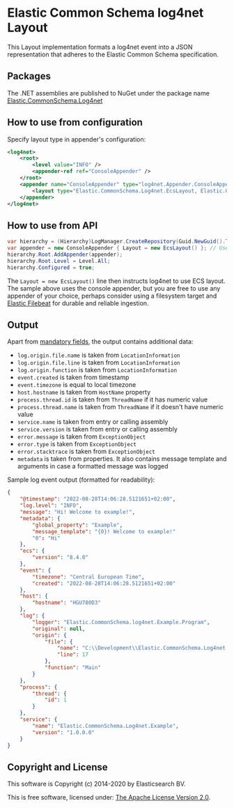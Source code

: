 # Elastic Common Schema log4net Layout

This Layout implementation formats a log4net event into a JSON representation that adheres to the Elastic Common Schema specification.

## Packages

The .NET assemblies are published to NuGet under the package name [Elastic.CommonSchema.Log4net](http://nuget.org/packages/Elastic.CommonSchema.Log4net)

## How to use from configuration

Specify layout type in appender's configuration:

```xml
<log4net>
    <root>
        <level value="INFO" />
        <appender-ref ref="ConsoleAppender" />
    </root>
    <appender name="ConsoleAppender" type="log4net.Appender.ConsoleAppender">
        <layout type="Elastic.CommonSchema.Log4net.EcsLayout, Elastic.CommonSchema.Log4net" />
    </appender>
</log4net>
```

## How to use from API

```csharp
var hierarchy = (Hierarchy)LogManager.CreateRepository(Guid.NewGuid().ToString());
var appender = new ConsoleAppender { Layout = new EcsLayout() }; // Use the ECS layout.
hierarchy.Root.AddAppender(appender);
hierarchy.Root.Level = Level.All;
hierarchy.Configured = true;
```

The `Layout = new EcsLayout()` line then instructs log4net to use ECS layout.
The sample above uses the console appender, but you are free to use any appender of your choice, perhaps consider using a
filesystem target and [Elastic Filebeat](https://www.elastic.co/downloads/beats/filebeat) for durable and reliable ingestion.

## Output

Apart from [mandatory fields](https://www.elastic.co/guide/en/ecs/current/ecs-guidelines.html#_general_guidelines), the output contains additional data:

- `log.origin.file.name` is taken from `LocationInformation`
- `log.origin.file.line` is taken from `LocationInformation`
- `log.origin.function` is taken from `LocationInformation`
- `event.created` is taken from timestamp
- `event.timezone` is equal to local timezone
- `host.hostname` is taken from `HostName` property
- `process.thread.id` is taken from `ThreadName` if it has numeric value
- `process.thread.name` is taken from `ThreadName` if it doesn't have numeric value
- `service.name` is taken from entry or calling assembly
- `service.version` is taken from entry or calling assembly
- `error.message` is taken from `ExceptionObject`
- `error.type` is taken from `ExceptionObject`
- `error.stacktrace` is taken from `ExceptionObject`
- `metadata` is taken from properties. It also contains message template and arguments in case a formatted message was logged

Sample log event output (formatted for readability):

```json
{
    "@timestamp": "2022-08-28T14:06:28.5121651+02:00",
    "log.level": "INFO",
    "message": "Hi! Welcome to example!",
    "metadata": {
        "global_property": "Example",
        "message_template": "{0}! Welcome to example!"
        "0": "Hi"
    },
    "ecs": {
        "version": "8.4.0"
    },
    "event": {
        "timezone": "Central European Time",
        "created": "2022-08-28T14:06:28.5121651+02:00"
    },
    "host": {
        "hostname": "HGU780D3"
    },
    "log": {
        "logger": "Elastic.CommonSchema.log4net.Example.Program",
        "original": null,
        "origin": {
            "file": {
                "name": "C:\\Development\\Elastic.CommonSchema.Log4net.Example\\Program.cs",
                "line": 17
            },
            "function": "Main"
        }
    },
    "process": {
        "thread": {
            "id": 1
        }
    },
    "service": {
        "name": "Elastic.CommonSchema.Log4net.Example",
        "version": "1.0.0.0"
    }
}
```

## Copyright and License

This software is Copyright (c) 2014-2020 by Elasticsearch BV.

This is free software, licensed under: [The Apache License Version 2.0](https://github.com/elastic/ecs-dotnet/blob/main/license.txt).
